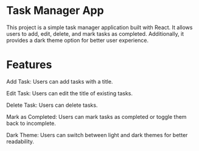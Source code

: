 # Task Manager App
This project is a simple task manager application built with React. It allows users to add, edit, delete, and mark tasks as completed. Additionally, it provides a dark theme option for better user experience.

# Features
Add Task: Users can add tasks with a title.

Edit Task: Users can edit the title of existing tasks.

Delete Task: Users can delete tasks.

Mark as Completed: Users can mark tasks as completed or toggle them back to incomplete.

Dark Theme: Users can switch between light and dark themes for better readability.
